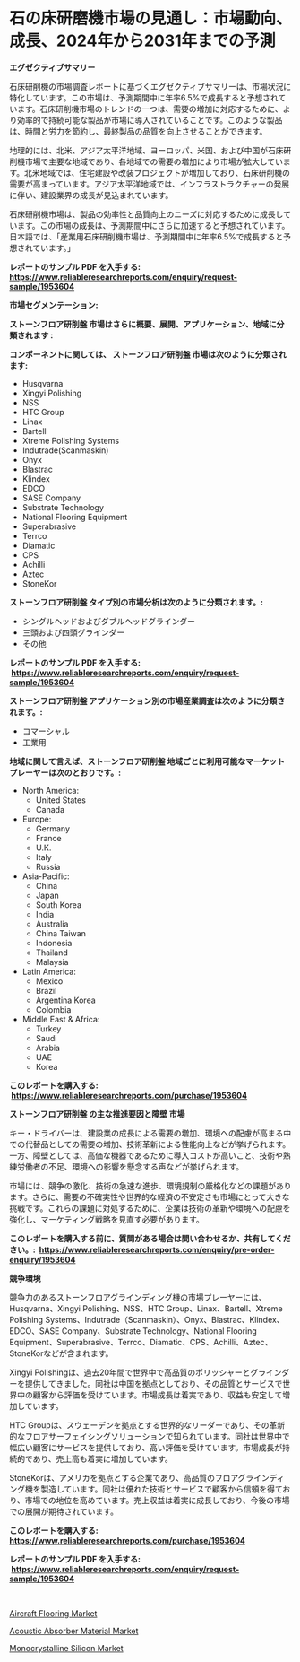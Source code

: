 <p><h1>石の床研磨機市場の見通し：市場動向、成長、2024年から2031年までの予測</h1></p><p><strong>エグゼクティブサマリー</strong></p>
<p><p>石床研削機の市場調査レポートに基づくエグゼクティブサマリーは、市場状況に特化しています。この市場は、予測期間中に年率6.5%で成長すると予想されています。石床研削機市場のトレンドの一つは、需要の増加に対応するために、より効率的で持続可能な製品が市場に導入されていることです。このような製品は、時間と労力を節約し、最終製品の品質を向上させることができます。</p><p>地理的には、北米、アジア太平洋地域、ヨーロッパ、米国、および中国が石床研削機市場で主要な地域であり、各地域での需要の増加により市場が拡大しています。北米地域では、住宅建設や改装プロジェクトが増加しており、石床研削機の需要が高まっています。アジア太平洋地域では、インフラストラクチャーの発展に伴い、建設業界の成長が見込まれています。</p><p>石床研削機市場は、製品の効率性と品質向上のニーズに対応するために成長しています。この市場の成長は、予測期間中にさらに加速すると予想されています。日本語では、「産業用石床研削機市場は、予測期間中に年率6.5%で成長すると予想されています。」</p></p>
<p><strong>レポートのサンプル PDF を入手する: <a href="https://www.reliableresearchreports.com/enquiry/request-sample/1953604">https://www.reliableresearchreports.com/enquiry/request-sample/1953604</a></strong></p>
<p><strong>市場セグメンテーション:</strong></p>
<p><strong> ストーンフロア研削盤 市場はさらに概要、展開、アプリケーション、地域に分類されます :</strong></p>
<p><strong>コンポーネントに関しては、 ストーンフロア研削盤 市場は次のように分類されます: &nbsp;</strong></p>
<p><ul><li>Husqvarna</li><li>Xingyi Polishing</li><li>NSS</li><li>HTC Group</li><li>Linax</li><li>Bartell</li><li>Xtreme Polishing Systems</li><li>Indutrade(Scanmaskin)</li><li>Onyx</li><li>Blastrac</li><li>Klindex</li><li>EDCO</li><li>SASE Company</li><li>Substrate Technology</li><li>National Flooring Equipment</li><li>Superabrasive</li><li>Terrco</li><li>Diamatic</li><li>CPS</li><li>Achilli</li><li>Aztec</li><li>StoneKor</li></ul></p>
<p><strong> ストーンフロア研削盤 タイプ別の市場分析は次のように分類されます。:</strong></p>
<p><ul><li>シングルヘッドおよびダブルヘッドグラインダー</li><li>三頭および四頭グラインダー</li><li>その他</li></ul></p>
<p><strong>レポートのサンプル PDF を入手する: &nbsp;<a href="https://www.reliableresearchreports.com/enquiry/request-sample/1953604">https://www.reliableresearchreports.com/enquiry/request-sample/1953604</a></strong></p>
<p><strong> ストーンフロア研削盤 アプリケーション別の市場産業調査は次のように分類されます。:</strong></p>
<p><ul><li>コマーシャル</li><li>工業用</li></ul></p>
<p><strong>地域に関して言えば、ストーンフロア研削盤 地域ごとに利用可能なマーケットプレーヤーは次のとおりです。:</strong></p>
<p><ul>
    <li>
        North America:
        <ul>
            <li>United States</li>
            <li>Canada</li>
        </ul>
    </li>
    <li>
        Europe:
        <ul>
            <li>Germany</li>
            <li>France</li>
            <li>U.K.</li>
            <li>Italy</li>
            <li>Russia</li>
        </ul>
    </li>
    <li>
        Asia-Pacific:
        <ul>
            <li>China</li>
            <li>Japan</li>
            <li>South Korea</li>
            <li>India</li>
            <li>Australia</li>
            <li>China Taiwan</li>
            <li>Indonesia</li>
            <li>Thailand</li>
            <li>Malaysia</li>
        </ul>
    </li>
    <li>
        Latin America:
        <ul>
            <li>Mexico</li>
            <li>Brazil</li>
            <li>Argentina Korea</li>
            <li>Colombia</li>
        </ul>
    </li>
    <li>
        Middle East & Africa:
        <ul>
            <li>Turkey</li>
            <li>Saudi</li>
            <li>Arabia</li>
            <li>UAE</li>
            <li>Korea</li>
        </ul>
    </li>
    </ul></p>
<p><strong>このレポートを購入する: &nbsp;<a href="https://www.reliableresearchreports.com/purchase/1953604">https://www.reliableresearchreports.com/purchase/1953604</a></strong></p>
<p><strong>ストーンフロア研削盤 の主な推進要因と障壁 市場</strong></p>
<p><p>キー・ドライバーは、建設業の成長による需要の増加、環境への配慮が高まる中での代替品としての需要の増加、技術革新による性能向上などが挙げられます。一方、障壁としては、高価な機器であるために導入コストが高いこと、技術や熟練労働者の不足、環境への影響を懸念する声などが挙げられます。</p><p>市場には、競争の激化、技術の急速な進歩、環境規制の厳格化などの課題があります。さらに、需要の不確実性や世界的な経済の不安定さも市場にとって大きな挑戦です。これらの課題に対処するために、企業は技術の革新や環境への配慮を強化し、マーケティング戦略を見直す必要があります。</p></p>
<p><strong>このレポートを購入する前に、質問がある場合は問い合わせるか、共有してください。:&nbsp; <a href="https://www.reliableresearchreports.com/enquiry/pre-order-enquiry/1953604">https://www.reliableresearchreports.com/enquiry/pre-order-enquiry/1953604</a></strong></p>
<p><strong>競争環境</strong></p>
<p><p>競争力のあるストーンフロアグラインディング機の市場プレーヤーには、Husqvarna、Xingyi Polishing、NSS、HTC Group、Linax、Bartell、Xtreme Polishing Systems、Indutrade（Scanmaskin）、Onyx、Blastrac、Klindex、EDCO、SASE Company、Substrate Technology、National Flooring Equipment、Superabrasive、Terrco、Diamatic、CPS、Achilli、Aztec、StoneKorなどが含まれます。</p><p>Xingyi Polishingは、過去20年間で世界中で高品質のポリッシャーとグラインダーを提供してきました。同社は中国を拠点としており、その品質とサービスで世界中の顧客から評価を受けています。市場成長は着実であり、収益も安定して増加しています。</p><p>HTC Groupは、スウェーデンを拠点とする世界的なリーダーであり、その革新的なフロアサーフェイシングソリューションで知られています。同社は世界中で幅広い顧客にサービスを提供しており、高い評価を受けています。市場成長が持続的であり、売上高も着実に増加しています。</p><p>StoneKorは、アメリカを拠点とする企業であり、高品質のフロアグラインディング機を製造しています。同社は優れた技術とサービスで顧客から信頼を得ており、市場での地位を高めています。売上収益は着実に成長しており、今後の市場での展開が期待されています。</p></p>
<p><strong>このレポートを購入する: &nbsp; <a href="https://www.reliableresearchreports.com/purchase/1953604">https://www.reliableresearchreports.com/purchase/1953604</a></strong></p>
<p><strong>レポートのサンプル PDF を入手する: &nbsp;<a href="https://www.reliableresearchreports.com/enquiry/request-sample/1953604">https://www.reliableresearchreports.com/enquiry/request-sample/1953604</a></strong><strong></strong></p>
<p>&nbsp;</p>
<p><p><a href="https://github.com/pgtimber/Market-Research-Report-List-1/blob/main/aircraft-flooring-market.md">Aircraft Flooring Market</a></p><p><a href="https://github.com/arionmp/Market-Research-Report-List-2/blob/main/acoustic-absorber-material-market.md">Acoustic Absorber Material Market</a></p><p><a href="https://github.com/markusgodoy/Market-Research-Report-List-2/blob/main/monocrystalline-silicon-market.md">Monocrystalline Silicon Market</a></p></p>